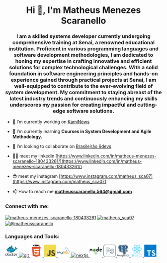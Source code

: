 <h1 align="center">Hi 👋, I'm Matheus Menezes Scaranello</h1>
<h3 align="center">I am a skilled systems developer currently undergoing comprehensive training at Senai, a renowned educational institution. Proficient in various programming languages and software development methodologies, I am dedicated to honing my expertise in crafting innovative and efficient solutions for complex technological challenges. With a solid foundation in software engineering principles and hands-on experience gained through practical projects at Senai, I am well-equipped to contribute to the ever-evolving field of system development. My commitment to staying abreast of the latest industry trends and continuously enhancing my skills underscores my passion for creating impactful and cutting-edge software solutions.</h3>

- 🔭 I’m currently working on [KamiNews](https://kamitech.vercel.app/)

- 🌱 I’m currently learning **Courses in System Development and Agile Methodology.**

- 🍕 I’m looking to collaborate on [Brasileirão 6devs](https://brasileirao-6devs-matheusscaranello.vercel.app/)

- 👨‍💻 meet my linkedin [https://www.linkedin.com/in/matheus-menezes-scaranello-180433261/](https://www.linkedin.com/in/matheus-menezes-scaranello-180433261/)

- 😎 meet my instagram [https://www.instagram.com/matheus_sca07](https://www.instagram.com/matheus_sca07)

- 📫 How to reach me **matheusscaranello.564@gmail.com**

<h3 align="left">Connect with me:</h3>
<p align="left">
<a href="https://linkedin.com/in/matheus-menezes-scaranello-180433261" target="blank"><img align="center" src="https://raw.githubusercontent.com/rahuldkjain/github-profile-readme-generator/master/src/images/icons/Social/linked-in-alt.svg" alt="matheus-menezes-scaranello-180433261" height="30" width="40" /></a>
<a href="https://instagram.com/matheus_sca07" target="blank"><img align="center" src="https://raw.githubusercontent.com/rahuldkjain/github-profile-readme-generator/master/src/images/icons/Social/instagram.svg" alt="matheus_sca07" height="30" width="40" /></a>
<a href="https://www.youtube.com/c/@matheusscaranello" target="blank"><img align="center" src="https://raw.githubusercontent.com/rahuldkjain/github-profile-readme-generator/master/src/images/icons/Social/youtube.svg" alt="@matheusscaranello" height="30" width="40" /></a>
</p>

<h3 align="left">Languages and Tools:</h3>
<p align="left"> <a href="https://www.docker.com/" target="_blank" rel="noreferrer"> <img src="https://raw.githubusercontent.com/devicons/devicon/master/icons/docker/docker-original-wordmark.svg" alt="docker" width="40" height="40"/> </a> <a href="https://git-scm.com/" target="_blank" rel="noreferrer"> <img src="https://www.vectorlogo.zone/logos/git-scm/git-scm-icon.svg" alt="git" width="40" height="40"/> </a> <a href="https://www.w3.org/html/" target="_blank" rel="noreferrer"> <img src="https://raw.githubusercontent.com/devicons/devicon/master/icons/html5/html5-original-wordmark.svg" alt="html5" width="40" height="40"/> </a> <a href="https://developer.mozilla.org/en-US/docs/Web/JavaScript" target="_blank" rel="noreferrer"> <img src="https://raw.githubusercontent.com/devicons/devicon/master/icons/javascript/javascript-original.svg" alt="javascript" width="40" height="40"/> </a> <a href="https://www.mysql.com/" target="_blank" rel="noreferrer"> <img src="https://raw.githubusercontent.com/devicons/devicon/master/icons/mysql/mysql-original-wordmark.svg" alt="mysql" width="40" height="40"/> </a> <a href="https://nextjs.org/" target="_blank" rel="noreferrer"> <img src="https://cdn.worldvectorlogo.com/logos/nextjs-2.svg" alt="nextjs" width="40" height="40"/> </a> <a href="https://nodejs.org" target="_blank" rel="noreferrer"> <img src="https://raw.githubusercontent.com/devicons/devicon/master/icons/nodejs/nodejs-original-wordmark.svg" alt="nodejs" width="40" height="40"/> </a> <a href="https://www.photoshop.com/en" target="_blank" rel="noreferrer"> <img src="https://raw.githubusercontent.com/devicons/devicon/master/icons/photoshop/photoshop-line.svg" alt="photoshop" width="40" height="40"/> </a> <a href="https://www.postgresql.org" target="_blank" rel="noreferrer"> <img src="https://raw.githubusercontent.com/devicons/devicon/master/icons/postgresql/postgresql-original-wordmark.svg" alt="postgresql" width="40" height="40"/> </a> <a href="https://reactjs.org/" target="_blank" rel="noreferrer"> <img src="https://raw.githubusercontent.com/devicons/devicon/master/icons/react/react-original-wordmark.svg" alt="react" width="40" height="40"/> </a> <a href="https://www.typescriptlang.org/" target="_blank" rel="noreferrer"> <img src="https://raw.githubusercontent.com/devicons/devicon/master/icons/typescript/typescript-original.svg" alt="typescript" width="40" height="40"/> </a> </p>
